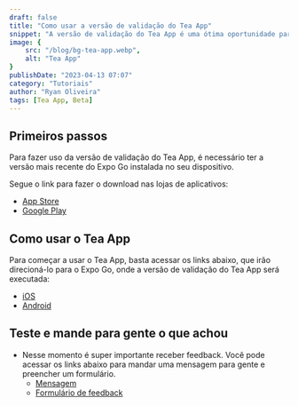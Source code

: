 ```yaml
---
draft: false
title: "Como usar a versão de validação do Tea App"
snippet: "A versão de validação do Tea App é uma ótima oportunidade para os usuários experimentarem as últimas funcionalidades do aplicativo antes do lançamento oficial. Para usar a versão de validação, é necessário seguir algumas etapas simples, incluindo a instalação do aplicativo e o cadastro para acesso à versão beta. Depois disso, você poderá testar as novas funcionalidades e fornecer feedback valioso para a equipe de desenvolvimento do Tea App."
image: {
    src: "/blog/bg-tea-app.webp",
    alt: "Tea App"
}
publishDate: "2023-04-13 07:07"
category: "Tutoriais"
author: "Ryan Oliveira"
tags: [Tea App, Beta]
---
```


## Primeiros passos

Para fazer uso da versão de validação do Tea App, é necessário ter a versão mais recente do Expo Go instalada no seu dispositivo.

Segue o link para fazer o download nas lojas de aplicativos:
- [App Store](https://apps.apple.com/br/app/expo-go/id982107779)
- [Google Play](https://play.google.com/store/apps/details?id=host.exp.exponent&hl=pt_BR&gl=US)

## Como usar o Tea App

Para começar a usar o Tea App, basta acessar os links abaixo, que irão direcioná-lo para o Expo Go, onde a versão de validação do Tea App será executada:

- [iOS](exp://u.expo.dev/update/5e07eead-861f-4524-a62b-bb21404411ee)
- [Android](exp://u.expo.dev/update/04342c70-4cd7-499b-be59-36cb8a905716)

## Teste e mande para gente o que achou
- Nesse momento é super importante receber feedback. Você pode acessar os links abaixo para mandar uma mensagem para gente e preencher um formulário.
  - [Mensagem](https://tea-app.geta.omnicesupa.com/contact)
  - [Formulário de feedback](https://forms.gle/CvF46UHHLwNdtMzW6)
